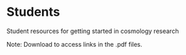 # Students
Student resources for getting started in cosmology research

Note: Download to access links in the .pdf files.
